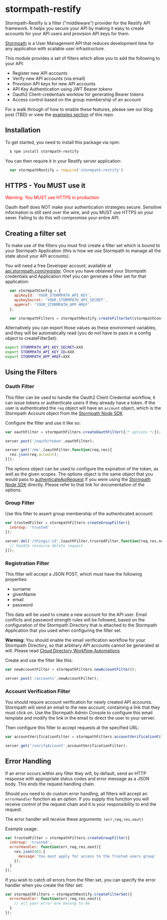 # stormpath-restify

Stormpath-Restify is a filter ("middleware") provider for the Restify
API framework.  It helps you secure your API by making it easy to
create accounts for your API users and provision API keys for them.

[Stormpath](https://stormpath.com) is a User Management API that reduces
development time for any application with scalable user infrastructure.

This module provides a set of filters which allow you
to add the following to your API:

* Register new API accounts
* Verify new API accounts (via email)
* Provision API keys for new API accounts
* API Key Authentication using JWT Bearer tokens
* Oauth2 Client-credentials worklow for generating Bearer tokens
* Access control based on the group membership of an account

For a walk through of how to enable these features, please
see our blog post (TBD) or view the
[examples section](https://github.com/stormpath/stormpath-restify/tree/master/examples)
of this repo.

## Installation

To get started, you need to install this package via npm:

```bash
  $ npm install stormpath-restify
```

You can then require it in your Restify server application:

```javascript
  var stormpathRestify = require('stormpath-restify')
```

## HTTPS - You MUST use it

<span style="color:red">Warning: You MUST use HTTPS in production</span>

Oauth itself does NOT make your authentication strategies secure.  Sensitive
information is still sent over the wire, and you MUST use HTTPS on your
sever.  Failing to do this will compromise your entire API.

## Creating a filter set

To make use of the filters you must first create a filter set which is
bound to your Stormpath Application (this is how we use Stormpath to manage
all the state about your API accounts).

You will need a free Developer account, available at
[api.stormpath.com/register](https://api.stormpath.com/register).
Once you have obtained your Stormpath credentials and Application Href
you can generate a filter set for that application:

```javascript
  var stormpathConfig = {
    apiKeyId: 'YOUR_STORMPATH_API_KEY',
    apiKeySecret: 'YOUR_STORMPATH_API_SECRET',
    appHref: 'YOUR_STORMPATH_APP_HREF'
  };

  var stormpathFilters = stormpathRestify.createFilterSet(stormpathConfig);
```

Alternatively you can export those values as these environment variables,
and they will be automatically read (you do not have to pass in a config
object to createFilterSet):

```bash
export STORMPATH_API_KEY_SECRET=XXX
export STORMPATH_API_KEY_ID=XXX
export STORMPATH_APP_HREF=XXX
```

## Using the Filters

### Oauth Filter

This filter can be used to handle the Oauth2 Client Credential workflow,
it can issue tokens or authenticate users if they already have a token.
If the user is authenticated the `req` object will have an `account` object,
which is the Stormpath Account object from the [Stormpath Node SDK](https://github.com/stormpath/stormpath-sdk-node)

Configure the filter and use it like so:

```javascript
var oauthFilter = stormpathFilters.createOauthFilter({/* options */});

server.post('/oauth/token',oauthFilter);

server.get('/me',[oauthFilter,function(req,res){
  res.json(req.account);
}]);
```

The options object can be used to configure the expiration of the token,
as well as the given scopes.  The options object is the same object that you
would pass to [authenticateApiRequest](http://docs.stormpath.com/nodejs/api/application#authenticateApiRequest)
if you were using the [Stormpath Node SDK](https://github.com/stormpath/stormpath-sdk-node)
directly.  Please refer to that link for documentation of the options.

### Group Filter

Use this filter to assert group membership of the authenticated account:

```javascript
var trustedFilter = stormpathFilters.createGroupFilter({
  inGroup: 'trusted'
});

server.del('/things/:id',[oauthFilter,trustedFilter,function(req,res,next){
  // handle resource delete request
}]);
```

### Registration Filter

This filter will accept a JSON POST, which must have the following properties:

* surname
* givenName
* email
* password

This data will be used to create a new account for the API user.
Email conflicts and password strength rules will be followed, based on the configuration
of the Stormpath Directory that is attached to the Stormpath Application
that you used when configuring the filter set.

**Warning:** You should enable the email verification workflow for your Stormpath Directory,
so that arbitrary API accounts cannot be generated at will.   Please read
[Cloud Directory Workflow Automations](http://docs.stormpath.com/console/product-guide/#cloud-directory-workflow-automations)

Create and use the filter like this:

```javascript
var newAccountFilter = stormpathFilters.newAccountFilter();

server.post('/accounts',newAccountFilter);
```

### Account Verification Filter

You should require account verification for newly created API accounts.
Stormpath will send an email to the new account, containing a link that they must
click on.  Use the Stormpath Admin Console to configure this email template
and modify the link in the email to direct the user to your server.

Then configure this filter to accept requests at the specified URL:

```javascript
var accountVerificationFilter = stormpathFilters.accountVerificationFilter();

server.get('/verifyAccount',accountVerificationFilter);
```

## Error Handling

If an error occurs within any filter they will, by default, send an HTTP response
with appropriate status codes and error message as a JSON body.  This ends the request handling
chain.

Should you need to do custom error handling, all filters will accept an `errorHandler`
function as an option.  If you supply this function you will receive control of
the request chain and it is your responsibility to end the request.

The error handler will receive these arguments: `(err,req,res,next)`

Example usage:

```javascript
var trustedFilter = stormpathFilters.createGroupFilter({
  inGroup: 'trusted',
  errorHandler: function(err,req,res,next){
    res.json(403,{
      message:'You must apply for access to the Trusted users group'
    });
  }
});
```

If you wish to catch *all* errors from the filter set, you can specify
the error handler when you create the filter set:

```javascript
var stormpathFilters = stormpathRestify.createFilterSet({
  errorHandler: function(err,req,res,next){
    // all your error are belong to me
  }
});
```